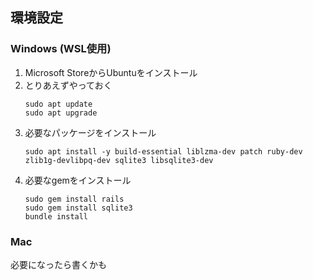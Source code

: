## 環境設定
### Windows (WSL使用)
1. Microsoft StoreからUbuntuをインストール
2. とりあえずやっておく
   ```
   sudo apt update
   sudo apt upgrade
   ```
3. 必要なパッケージをインストール
   ```
   sudo apt install -y build-essential liblzma-dev patch ruby-dev zlib1g-devlibpq-dev sqlite3 libsqlite3-dev
   ```
4. 必要なgemをインストール
   ```
   sudo gem install rails
   sudo gem install sqlite3
   bundle install
   ```

### Mac
必要になったら書くかも